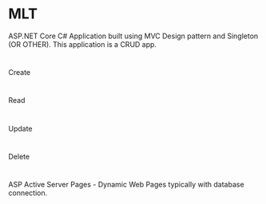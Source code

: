 # MLT
ASP.NET Core C# Application built using MVC Design pattern and Singleton (OR OTHER). 
This application is a CRUD app. 
#
Create 
#
Read  
#
Update 
#
Delete 
#
ASP Active Server Pages - Dynamic Web Pages typically with database connection.
